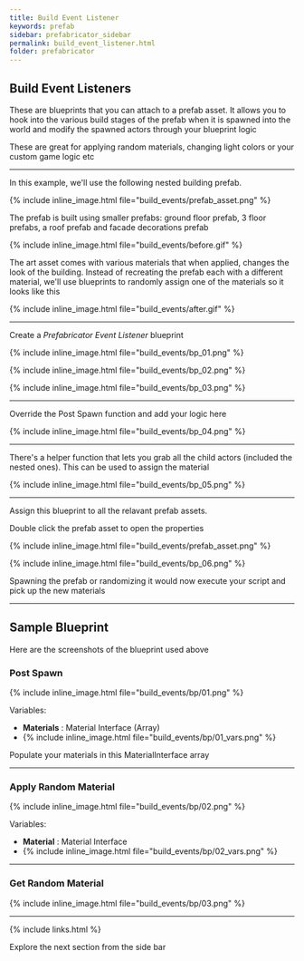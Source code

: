 ```yaml
---
title: Build Event Listener
keywords: prefab
sidebar: prefabricator_sidebar
permalink: build_event_listener.html
folder: prefabricator
---
```


## Build Event Listeners

These are blueprints that you can attach to a prefab asset.    It allows you to
hook into the various build stages of the prefab when it is spawned into the world and modify the 
spawned actors through your blueprint logic

These are great for applying random materials, changing light colors or your custom game logic etc

---

In this example, we'll use the following nested building prefab.

{% include inline_image.html file="build_events/prefab_asset.png" %}

The prefab is built using smaller prefabs: ground floor prefab, 3 floor prefabs, a roof prefab and facade decorations prefab


{% include inline_image.html file="build_events/before.gif" %}


The art asset comes with various materials that when applied, changes the look of the building.   Instead of recreating 
the prefab each with a different material,  we'll use blueprints to randomly assign one of the materials so it looks like this

{% include inline_image.html file="build_events/after.gif" %}

---

Create a *Prefabricator Event Listener* blueprint

{% include inline_image.html file="build_events/bp_01.png" %}

{% include inline_image.html file="build_events/bp_02.png" %}

{% include inline_image.html file="build_events/bp_03.png" %}

---

Override the Post Spawn function and add your logic here

{% include inline_image.html file="build_events/bp_04.png" %}

---

There's a helper function that lets you grab all the child actors (included the nested ones). This can be used to assign the material

{% include inline_image.html file="build_events/bp_05.png" %}

---

Assign this blueprint to all the relavant prefab assets.

Double click the prefab asset to open the properties

{% include inline_image.html file="build_events/prefab_asset.png" %}

{% include inline_image.html file="build_events/bp_06.png" %}


Spawning the prefab or randomizing it would now execute your script and pick up the new materials

---


## Sample Blueprint

Here are the screenshots of the blueprint used above

### Post Spawn

{% include inline_image.html file="build_events/bp/01.png" %}

Variables:
* **Materials** : Material Interface (Array)
* {% include inline_image.html file="build_events/bp/01_vars.png" %}

Populate your materials in this MaterialInterface array

---

### Apply Random Material

{% include inline_image.html file="build_events/bp/02.png" %}

Variables:
* **Material** : Material Interface
* {% include inline_image.html file="build_events/bp/02_vars.png" %}


---

### Get Random Material

{% include inline_image.html file="build_events/bp/03.png" %}

---

{% include links.html %}

Explore the next section from the side bar



